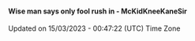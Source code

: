 #### Wise man says only fool rush in - McKidKneeKaneSir
Updated on 15/03/2023 - 00:47:22 (UTC) Time Zone
